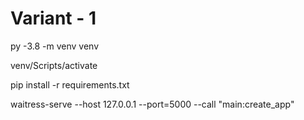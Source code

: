 # Variant - 1

py -3.8 -m venv venv

venv/Scripts/activate

pip install -r requirements.txt

waitress-serve --host 127.0.0.1 --port=5000 --call "main:create_app"


